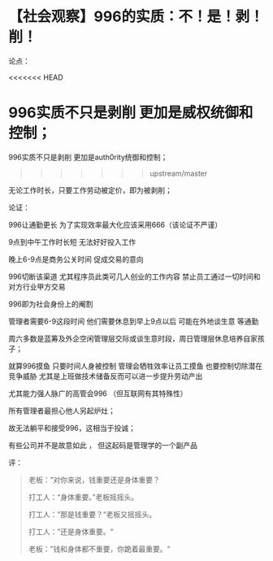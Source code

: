 # 【社会观察】996的实质：不！是！剥！削！



论点：

<<<<<<< HEAD

996实质不只是剥削  更加是威权统御和控制；
=======
996实质不只是剥削  更加是auth0rity统御和控制；

>>>>>>> upstream/master

无论工作时长，只要工作劳动被定价，即为被剥削；



论证：

996让通勤更长 为了实现效率最大化应该采用666（该论证不严谨）



9点到中午工作时长短 无法好好投入工作



晚上6-9点是商务公关时间 促成交易的意向

996切断该渠道 尤其程序员此类可几人创业的工作内容 禁止员工通过一切时间和对方行业甲方交易



996即为社会身份上的阉割



管理者需要6-9这段时间  他们需要休息到早上9点以后 可能在外地谈生意 等通勤



周六多数是蓝筹及外企空闲管理层交际或谈生意时段，周日管理层休息培养自家孩子；



就算996摸鱼 只要时间人身被控制 管理会牺牲效率让员工摸鱼 也要控制切除潜在竞争威胁 尤其是上班做技术储备反而可以进一步提升劳动产出





尤其能力强人脉广的高管会996  （但互联网有其特殊性）



所有管理者最担心他人另起炉灶；

 故无法躺平和接受996，这相当于投诚；

 

有些公司并不是故意如此 ， 但这起码是管理学的一个副产品

 

评：

> 老板：“对你来说，钱重要还是身体重要？
>
> 打工人：“身体重要。”老板摇摇头。
>
> 打工人：”那是钱重要？“老板又摇摇头。
>
> 打工人：”还是身体重要。“
>
> 老板：”钱和身体都不重要，你跪着最重要。“
